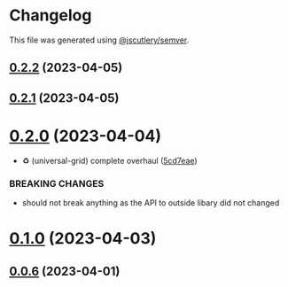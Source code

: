 # Changelog

This file was generated using [@jscutlery/semver](https://github.com/jscutlery/semver).

## [0.2.2](https://github.com/lekhanhsinh/lekhanhsinh/compare/universal-grid-0.2.1...universal-grid-0.2.2) (2023-04-05)



## [0.2.1](https://github.com/lekhanhsinh/lekhanhsinh/compare/universal-grid-0.2.0...universal-grid-0.2.1) (2023-04-05)



# [0.2.0](https://github.com/lekhanhsinh/lekhanhsinh/compare/universal-grid-0.1.0...universal-grid-0.2.0) (2023-04-04)


* :recycle: (universal-grid) complete overhaul ([5cd7eae](https://github.com/lekhanhsinh/lekhanhsinh/commit/5cd7eaed68a0e5993f0040467a4661a8260f2438))


### BREAKING CHANGES

* should not break anything as the API to outside libary did not changed



# [0.1.0](https://github.com/lekhanhsinh/lekhanhsinh/compare/universal-grid-0.0.6...universal-grid-0.1.0) (2023-04-03)



## [0.0.6](https://github.com/lekhanhsinh/lekhanhsinh/compare/universal-grid-0.0.5...universal-grid-0.0.6) (2023-04-01)

